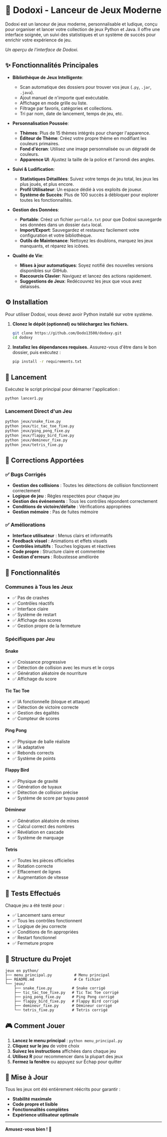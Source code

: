 # 🚀 Dodoxi - Lanceur de Jeux Moderne

Dodoxi est un lanceur de jeux moderne, personnalisable et ludique, conçu pour organiser et lancer votre collection de jeux Python et Java. Il offre une interface soignée, un suivi des statistiques et un système de succès pour enrichir votre expérience de jeu.

<!-- ![Screenshot de Dodoxi](placeholder.png) -->
*Un aperçu de l'interface de Dodoxi.*

## ✨ Fonctionnalités Principales

- **Bibliothèque de Jeux Intelligente**:
  - Scan automatique des dossiers pour trouver vos jeux (`.py`, `.jar`, `.java`).
  - Ajout manuel de n'importe quel exécutable.
  - Affichage en mode grille ou liste.
  - Filtrage par favoris, catégories et collections.
  - Tri par nom, date de lancement, temps de jeu, etc.

- **Personnalisation Poussée**:
  - **Thèmes**: Plus de 15 thèmes intégrés pour changer l'apparence.
  - **Éditeur de Thème**: Créez votre propre thème en modifiant les couleurs primaires.
  - **Fond d'écran**: Utilisez une image personnalisée ou un dégradé de couleurs.
  - **Apparence UI**: Ajustez la taille de la police et l'arrondi des angles.

- **Suivi & Ludification**:
  - **Statistiques Détaillées**: Suivez votre temps de jeu total, les jeux les plus joués, et plus encore.
  - **Profil Utilisateur**: Un espace dédié à vos exploits de joueur.
  - **Système de Succès**: Plus de 100 succès à débloquer pour explorer toutes les fonctionnalités.

- **Gestion des Données**:
  - **Portable**: Créez un fichier `portable.txt` pour que Dodoxi sauvegarde ses données dans un dossier `data` local.
  - **Import/Export**: Sauvegardez et restaurez facilement votre configuration et votre bibliothèque.
  - **Outils de Maintenance**: Nettoyez les doublons, marquez les jeux manquants, et réparez les icônes.

- **Qualité de Vie**:
  - **Mises à jour automatiques**: Soyez notifié des nouvelles versions disponibles sur GitHub.
  - **Raccourcis Clavier**: Naviguez et lancez des actions rapidement.
  - **Suggestions de Jeux**: Redécouvrez les jeux que vous avez délaissés.

## ⚙️ Installation

Pour utiliser Dodoxi, vous devez avoir Python installé sur votre système.

1.  **Clonez le dépôt (optionnel) ou téléchargez les fichiers.**
    ```bash
    git clone https://github.com/Dodo13500/dodoxy.git
    cd dodoxy
    ```

2.  **Installez les dépendances requises.**
    Assurez-vous d'être dans le bon dossier, puis exécutez :
    ```bash
    pip install -r requirements.txt
    ```

## 🚀 Lancement

Exécutez le script principal pour démarrer l'application :

```bash
python lancer1.py
```

### Lancement Direct d'un Jeu
```bash
python jeux/snake_fixe.py
python jeux/tic_tac_toe_fixe.py
python jeux/ping_pong_fixe.py
python jeux/flappy_bird_fixe.py
python jeux/demineur_fixe.py
python jeux/tetris_fixe.py
```

## 🔧 Corrections Apportées

### ✅ **Bugs Corrigés**
- **Gestion des collisions** : Toutes les détections de collision fonctionnent correctement
- **Logique de jeu** : Règles respectées pour chaque jeu
- **Gestion des événements** : Tous les contrôles répondent correctement
- **Conditions de victoire/défaite** : Vérifications appropriées
- **Gestion mémoire** : Pas de fuites mémoire

### ✅ **Améliorations**
- **Interface utilisateur** : Menus clairs et informatifs
- **Feedback visuel** : Animations et effets visuels
- **Contrôles intuitifs** : Touches logiques et réactives
- **Code propre** : Structure claire et commentée
- **Gestion d'erreurs** : Robustesse améliorée

## 🎯 Fonctionnalités

### **Communes à Tous les Jeux**
- ✅ Pas de crashes
- ✅ Contrôles réactifs
- ✅ Interface claire
- ✅ Système de restart
- ✅ Affichage des scores
- ✅ Gestion propre de la fermeture

### **Spécifiques par Jeu**

#### **Snake**
- ✅ Croissance progressive
- ✅ Détection de collision avec les murs et le corps
- ✅ Génération aléatoire de nourriture
- ✅ Affichage du score

#### **Tic Tac Toe**
- ✅ IA fonctionnelle (bloque et attaque)
- ✅ Détection de victoire correcte
- ✅ Gestion des égalités
- ✅ Compteur de scores

#### **Ping Pong**
- ✅ Physique de balle réaliste
- ✅ IA adaptative
- ✅ Rebonds corrects
- ✅ Système de points

#### **Flappy Bird**
- ✅ Physique de gravité
- ✅ Génération de tuyaux
- ✅ Détection de collision précise
- ✅ Système de score par tuyau passé

#### **Démineur**
- ✅ Génération aléatoire de mines
- ✅ Calcul correct des nombres
- ✅ Révélation en cascade
- ✅ Système de marquage

#### **Tetris**
- ✅ Toutes les pièces officielles
- ✅ Rotation correcte
- ✅ Effacement de lignes
- ✅ Augmentation de vitesse

## 🐛 Tests Effectués

Chaque jeu a été testé pour :
- ✅ Lancement sans erreur
- ✅ Tous les contrôles fonctionnent
- ✅ Logique de jeu correcte
- ✅ Conditions de fin appropriées
- ✅ Restart fonctionnel
- ✅ Fermeture propre

## 📁 Structure du Projet

```
jeux en python/
├── menu_principal.py          # Menu principal
├── README.md                  # Ce fichier
└── jeux/
    ├── snake_fixe.py         # Snake corrigé
    ├── tic_tac_toe_fixe.py   # Tic Tac Toe corrigé
    ├── ping_pong_fixe.py     # Ping Pong corrigé
    ├── flappy_bird_fixe.py   # Flappy Bird corrigé
    ├── demineur_fixe.py      # Démineur corrigé
    └── tetris_fixe.py        # Tetris corrigé
```

## 🎮 Comment Jouer

1. **Lancez le menu principal** : `python menu_principal.py`
2. **Cliquez sur le jeu** de votre choix
3. **Suivez les instructions** affichées dans chaque jeu
4. **Utilisez R** pour recommencer dans la plupart des jeux
5. **Fermez la fenêtre** ou appuyez sur Échap pour quitter

## 🔄 Mise à Jour

Tous les jeux ont été entièrement réécrits pour garantir :
- **Stabilité maximale**
- **Code propre et lisible**
- **Fonctionnalités complètes**
- **Expérience utilisateur optimale**

---

**Amusez-vous bien ! 🎉**